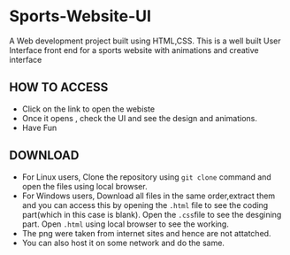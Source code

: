 # Sports-Website-UI
A Web development project built using HTML,CSS. This is a well built User Interface front end for a sports website with animations and creative interface


## HOW TO ACCESS
 - Click on the link to open the webiste
- Once it opens , check the UI and see the design and animations.
- Have Fun

## DOWNLOAD
- For Linux users, Clone the repository using ``git clone`` command and open the files using local browser. 
- For Windows users, Download all files in the same order,extract them and you can access this by opening the `.html` file to see the coding part(which in this case is blank). Open the ` .css `file to see the desgining part. Open ```.html``` using local browser to see the working.
- The png were taken from internet sites and hence are not attatched.
-  You can also host it on some network and do the same.
